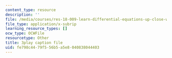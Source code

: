 ```yaml
---
content_type: resource
description: ''
file: /media/courses/res-18-009-learn-differential-equations-up-close-with-gilbert-strang-and-cleve-moler-fall-2015/fe798c4479f556b5a5e8040838044403_N6pc8Axv3Gs.vtt
file_type: application/x-subrip
learning_resource_types: []
ocw_type: OCWFile
resourcetype: Other
title: 3play caption file
uid: fe798c44-79f5-56b5-a5e8-040838044403
---
```

